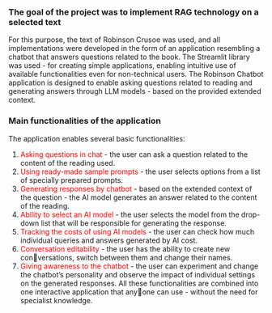 ### The goal of the project was to implement RAG technology on a selected text

For this purpose, the text of Robinson Crusoe was used, and all implementations
were developed in the form of an application resembling a chatbot that answers
questions related to the book. 
The Streamlit library was used - for creating simple applications, enabling intuitive use of available functionalities even for non-technical users. The
Robinson Chatbot application is designed to enable asking questions related to
reading and generating answers through LLM models - based on the provided
extended context.
### Main functionalities of the application
The application enables several basic functionalities:
1. <span style="color: red;">Asking questions in chat</span> - the user can ask a question related to the
content of the reading used.
2. <span style="color: red;">Using ready-made sample prompts</span> - the user selects options from a
list of specially prepared prompts.
3. <span style="color: red;">Generating responses by chatbot</span> - based on the extended context of
the question - the AI model generates an answer related to the content of
the reading.
4. <span style="color: red;">Ability to select an AI model</span> - the user selects the model from the
drop-down list that will be responsible for generating the response.
5. <span style="color: red;">Tracking the costs of using AI models</span> - the user can check how much
individual queries and answers generated by AI cost.
6. <span style="color: red;">Conversation editability</span> - the user has the ability to create new conversations, switch between them and change their names.
7. <span style="color: red;">Giving awareness to the chatbot</span> - the user can experiment and change
the chatbot’s personality and observe the impact of individual settings on
the generated responses.
All these functionalities are combined into one interactive application that anyone can use - without the need for specialist knowledge.
